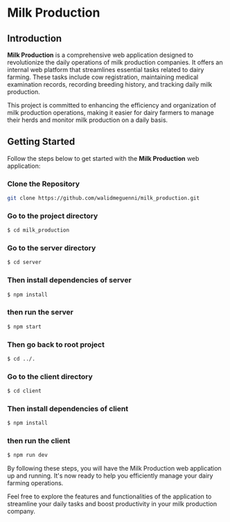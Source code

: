# Milk Production

## Introduction

**Milk Production** is a comprehensive web application designed to revolutionize the daily operations of milk production companies. It offers an internal web platform that streamlines essential tasks related to dairy farming. These tasks include cow registration, maintaining medical examination records, recording breeding history, and tracking daily milk production.

This project is committed to enhancing the efficiency and organization of milk production operations, making it easier for dairy farmers to manage their herds and monitor milk production on a daily basis.

## Getting Started

Follow the steps below to get started with the **Milk Production** web application:

### Clone the Repository

```bash
git clone https://github.com/walidmeguenni/milk_production.git
```

### Go to the project directory

```bash
$ cd milk_production
```

### Go to the server directory

```bash
$ cd server
```

### Then install dependencies of server

```bash
$ npm install
```

### then run the server

```bash
$ npm start
```

### Then go back to root project

```bash
$ cd ../.
```

### Go to the client directory

```bash
$ cd client
```

### Then install dependencies of client

```bash
$ npm install
```

### then run the client

```bash
$ npm run dev
```

By following these steps, you will have the Milk Production web application up and running. It's now ready to help you efficiently manage your dairy farming operations.

Feel free to explore the features and functionalities of the application to streamline your daily tasks and boost productivity in your milk production company.
